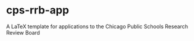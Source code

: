 # cps-rrb-app
A LaTeX template for applications to the Chicago Public Schools Research Review Board
